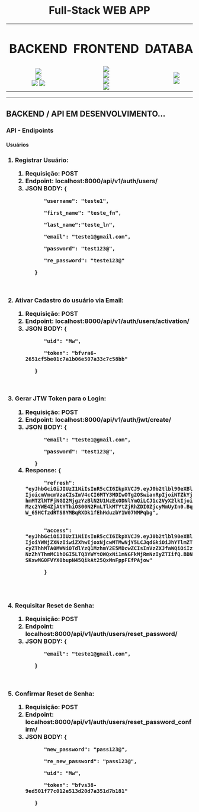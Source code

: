 <h1 align="center">Full-Stack WEB APP</h1>

<table border="0" align="center">
 <tr>
    <td><h1>BACKEND</h1></td>
    <td><h1>FRONTEND</h1></td>
    <td><h1>DATABASE</h1></td>
    <td><h1>DEVOPS</h1></td>
 </tr>
 <tr align="center">
    <td>
    <img src="https://img.shields.io/badge/Python-FFD43B?style=for-the-badge&logo=python&logoColor=blue"><br>
    <img src="https://img.shields.io/badge/Django-092E20?style=for-the-badge&logo=django&logoColor=green"><br>
    <img src="https://img.shields.io/badge/django%20rest-ff1709?style=for-the-badge&logo=django&logoColor=white">
    <img src="https://img.shields.io/badge/JWT-000000?style=for-the-badge&logo=JSON%20web%20tokens&logoColor=white">
    </td>
    <td>
    <img src="https://img.shields.io/badge/React-20232A?style=for-the-badge&logo=react&logoColor=61DAFB"><br>
    <img src="https://img.shields.io/badge/Redux-593D88?style=for-the-badge&logo=redux&logoColor=white" />
    <br>
    <img src="https://img.shields.io/badge/React_Router-CA4245?style=for-the-badge&logo=react-router&logoColor=white" />
    <br>
    <img src="https://img.shields.io/badge/CSS3-1572B6?style=for-the-badge&logo=css3&logoColor=white" />
    <td>
    <img src="https://img.shields.io/badge/redis-%23DD0031.svg?&style=for-the-badge&logo=redis&logoColor=white" />
    <br>
    <img src="https://img.shields.io/badge/PostgreSQL-316192?style=for-the-badge&logo=postgresql&logoColor=white" />
    </td>
    <td>
    <img src="https://img.shields.io/badge/Docker-2CA5E0?style=for-the-badge&logo=docker&logoColor=white" /><br>
    <img src="https://img.shields.io/badge/Nginx-009639?style=for-the-badge&logo=nginx&logoColor=white" /></td>
 </tr>
</table>

<hr>

## BACKEND / API EM DESENVOLVIMENTO...

### API - Endipoints
#### Usuários

<ol>
  <h3>
  <li>Registrar Usuário: </li>
    <ol>
      <li>Requisição: <b>POST</b></li>
      <li>Endpoint: <b>localhost:8000/api/v1/auth/users/</b></li>
      <li>JSON BODY: <b><code>{<br>
      "username": "teste1",<br>
      "first_name": "teste_fn",<br>
      "last_name":"teste_ln",<br>
      "email": "teste1@gmail.com",<br>
      "password": "test123@",<br>
      "re_password": "teste123@"<br>
   }</code></b>
   </li>
    </ol>
  </li>
  </h3>
  <br>
  <h3>
  <li>Ativar Cadastro do usuário via Email: </li>
    <ol>
      <li>Requisição: <b>POST</b></li>
      <li>Endpoint: <b>localhost:8000/api/v1/auth/users/activation/</b></li>
      <li>JSON BODY: <b><code>{<br>
      "uid": "Mw",<br>
      "token": "bfvra6-2651cf5be01c7a1b06e507a33c7c58bb"<br>
   }</code></b>
   </li>
    </ol>
  </li>
  </h3>
  <br>
  <h3>
  <li>Gerar JTW Token para o Login:</li>
    <ol>
      <li>Requisição: <b>POST</b></li>
      <li>Endpoint: <b>localhost:8000/api/v1/auth/jwt/create/</b></li>
      <li>JSON BODY: <b><code>{<br>
      "email": "teste1@gmail.com",<br>
      "password": "test123@",<br>
   }</code></b>
      <li>Response: <b><code>{<br>
      "refresh": "eyJhbGciOiJIUzI1NiIsInR5cCI6IkpXVCJ9.eyJ0b2tlbl90eXBlIjoicmVmcmVzaCIsImV4cCI6MTY3MDIwOTg2OSwianRpIjoiNTZkYjhmMTZlNTFjNGI2MjgzYzBlN2U1NzExODNlYmQiLCJ1c2VyX2lkIjoiMzc2YWE4ZjAtYThiOS00N2FmLTlkMTYtZjRhZDI0ZjcyMmUyIn0.BqW_65HCfzdRTS8YMBqRXDk1fEhHduzbY1W07NMPqbg",
      <br>
      "access": "eyJhbGciOiJIUzI1NiIsInR5cCI6IkpXVCJ9.eyJ0b2tlbl90eXBlIjoiYWNjZXNzIiwiZXhwIjoxNjcwMTMwNjY5LCJqdGkiOiJhYTlmZTcyZThhMTA0MWNiOTdlYzQ1MzhmY2E5MDcwZCIsInVzZXJfaWQiOiIzNzZhYThmMC1hOGI5LTQ3YWYtOWQxNi1mNGFkMjRmNzIyZTIifQ.BDNSKxwMG0FVYX0bupN45QikAt25QxMnFppFEfPAjow"<br>
      }
      </b></code></li>
   </li>
    </ol>
  </li>
  </h3>
  <br>
  <h3>
  <li>Requisitar Reset de Senha: </li>
    <ol>
      <li>Requisição: <b>POST</b></li>
      <li>Endpoint: <b>localhost:8000/api/v1/auth/users/reset_password/</b></li>
      <li>JSON BODY: <b><code>{<br>
      "email": "teste1@gmail.com",<br>
   }</code></b>
   </li>
    </ol>
  </li>
  </h3>
  <br>
  <h3>
  <li>Confirmar Reset de Senha: </li>
    <ol>
      <li>Requisição: <b>POST</b></li>
      <li>Endpoint: <b>localhost:8000/api/v1/auth/users/reset_password_confirm/</b></li>
      <li>JSON BODY: <b><code>{<br>
      "new_password": "pass123@",<br>
      "re_new_password": "pass123@",<br>
      "uid": "Mw",<br>
      "token": "bfvs38-9ed501f77c012e513d20d7a351d7b181"<br>
   }</code></b>
   </li>
    </ol>
  </li>
  </h3>
  <br>         
</ol>

